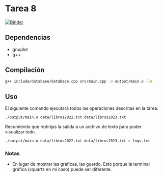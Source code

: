 # Tarea 8

[![Binder](https://mybinder.org/badge_logo.svg)](https://mybinder.org/v2/gh/L4rralde/books_db/HEAD?labpath=main.ipynb)
## Dependencias

- gnuplot
- g++


## Compilación

```sh
g++ include/database/database.cpp src/main.cpp -o output/main.o -lm
```

## Uso

El siguiente comando ejecutará todos las operaciones descritas en la tarea.

```sh
./output/main.o data/libros2022.txt data/libros2023.txt
```

Recomiendo que redirijas la salida a un archivo de texto para poder visualizar todo.

```sh
./output/main.o data/libros2022.txt data/libros2023.txt > logs.txt
```

### Notas

- En lugar de mostrar las gráficas, las guardo. Esto porque la terminal gráfica (xquartz en mi caso) puede ser diferente.